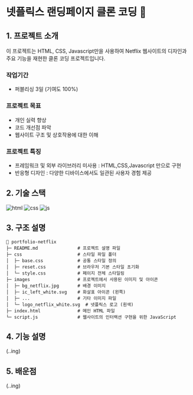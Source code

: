 # 넷플릭스 랜딩페이지 클론 코딩 🎥 

## 1. 프로젝트 소개
이 프로젝트는 HTML, CSS, Javascript만을 사용하여 Netflix 웹사이트의 디자인과 주요 기능을 재현한 클론 코딩 프로젝트입니다.

###  작업기간  
+ 퍼블리싱 3일 (기여도 100%)

### 프로젝트 목표
+ 개인 실력 향상
+ 코드 개선점 파악
+ 웹사이트 구조 및 상호작용에 대한 이해

### 프로젝트 특징
+ 프레임워크 및 외부 라이브러리 미사용 : HTML,CSS,Javascript 만으로 구현
+ 반응형 디자인 : 다양한 디바이스에서도 일관된 사용자 경험 제공
  

## 2. 기술 스택
 ![html](https://img.shields.io/badge/HTML5-E34F26?style=for-the-badge&logo=html5&logoColor=white)
 ![css](https://img.shields.io/badge/CSS-239120?&style=for-the-badge&logo=css3&logoColor=white)
 ![js](https://img.shields.io/badge/JavaScript-F7DF1E?style=for-the-badge&logo=JavaScript&logoColor=white)

## 3. 구조 설명 
```
🎥 portfolio-netflix
├─ README.md               # 프로젝트 설명 파일
├─ css                     # 스타일 파일 폴더
│  ├─ base.css             # 공통 스타일 정의
│  ├─ reset.css            # 브라우저 기본 스타일 초기화
│  └─ style.css            # 페이지 전체 스타일링
├─ images                  # 프로젝트에서 사용된 이미지 및 아이콘
│  ├─ bg_netflix.jpg       # 배경 이미지
│  ├─ ic_left_white.svg    # 화살표 아이콘 (왼쪽)
│  ├─ ...                  # 기타 이미지 파일
│  └─ logo_netflix_white.svg  # 넷플릭스 로고 (흰색)
├─ index.html              # 메인 HTML 파일
└─ script.js               # 웹사이트의 인터랙션 구현을 위한 JavaScript
```

## 4. 기능 설명
(..ing)

  
## 5. 배운점
(..ing)
